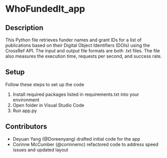 # WhoFundedIt_app

## Description
This Python file retrieves funder names and grant IDs for a list of publications based on their Digital Object Identifiers (DOIs) using the CrossRef API. The input and output file formats are both .txt files. The file also measures the execution time, requests per second, and success rate.

## Setup
Follow these steps to set up the code
1. Install required packages listed in requirements.txt into your environment
3. Open folder in Visual Studio Code
4. Run app.py

## Contributors
- Deyuan Yang (@Doreenyang) drafted initial code for the app
- Corinne McCumber (@corinnemc) refactored code to address speed issues and updated layout
